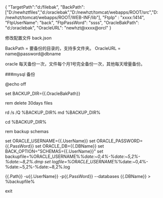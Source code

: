 
{
  "TargetPath":"d:/filebak",
  "BackPath":["D:/newhztfiles","d:/oraclebak","D:/newhzt/tomcat/webapps/ROOT/src","D:/newhzt/tomcat/webapps/ROOT/WEB-INF/lib"],
  "FtpIp" : "xxxx:1414",
  "FtpUserName": "back",
  "FtpPassWord": "ssss",
  "OracleBakPath": "d:/oraclebak",
  "OracleURL": "newhzt@xxxx@orcl"
}

修改配置文件 back.json 

BackPath = 要备份的目录的，支持多文件夹。
OracleURL = name@password@dbname

oracle 每天备份一次，文件每个月1号完全备份一次，其他每天增量备份。


###mysql 备份


@echo off


set BACKUP_DIR={{.OracleBakPath}}

rem delete 30days files

rd /s /Q %BACKUP_DIR%
md %BACKUP_DIR%

cd %BACKUP_DIR%

rem backup schemas

set ORACLE_USERNAME={{.UserName}}
set ORACLE_PASSWORD={{.PassWord}}
set ORACLE_DB={{.DBName}}
set BACK_OPTION="SCHEMAS={{.UserName}}"
set backupfile=%ORACLE_USERNAME%_%date:~0,4%-%date:~5,2%-%date:~8,2%.dmp
set logfile=%ORACLE_USERNAME%_%date:~0,4%-%date:~5,2%-%date:~8,2%.log


{{.Path}}  -u{{.UserName}} -p{{.PassWord}}   --databases  {{.DBName}} > %backupfile%   

exit


